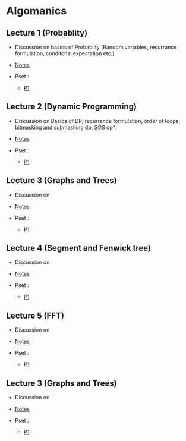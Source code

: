 # Algomanics
## Lecture 1 (Probablity) 
  * Discussion on basics of Probablity (Random variables, recurrance formulation, conditonal expectation etc.) 
 
  * [Notes]()

  * Pset :
    - [P1]()

## Lecture 2 (Dynamic Programming) 
  * Discussion on Basics of DP, recurrance formulation, order of loops, bitmasking and submasking dp, SOS dp*.
 
  * [Notes]()
  
  * Pset :
    - [P1]()


## Lecture 3 (Graphs and Trees) 
  * Discussion on 
 
  * [Notes]()
  
  * Pset :
    - [P1]()
    

## Lecture 4 (Segment and Fenwick tree) 
  * Discussion on 
 
  * [Notes]()
  
  * Pset :
    - [P1]()
    
    
    

## Lecture 5 (FFT) 
  * Discussion on 
 
  * [Notes]()
  
  * Pset :
    - [P1]()
    
    
    
    
## Lecture 3 (Graphs and Trees) 
  * Discussion on 
 
  * [Notes]()
  
  * Pset :
    - [P1]()
    
    

